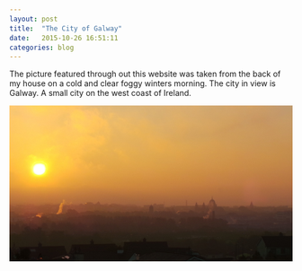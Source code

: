 ```yaml
---
layout: post
title:  "The City of Galway"
date:   2015-10-26 16:51:11
categories: blog
---
```


The picture featured through out this website was taken from the back of my house on a cold and clear foggy winters morning. The city in view is Galway. A small city on the west coast of Ireland.


<div class="honeycombpic">
<img src="https://github.com/bawn92/bawn92.github.io/blob/master/assets/img/galway-orginal.JPG?raw=true"/>
</div>
